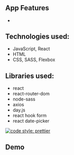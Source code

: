 #

## App Features

-

## Technologies used:

- JavaScript, React
- HTML
- CSS, SASS, Flexbox

## Libraries used:

- react
- react-router-dom
- node-sass
- axios
- day.js
- react hook form
- react date-picker

[![code style: prettier](https://img.shields.io/badge/code_style-prettier-ff69b4.svg?style=flat-square)](https://github.com/prettier/prettier)

## Demo
